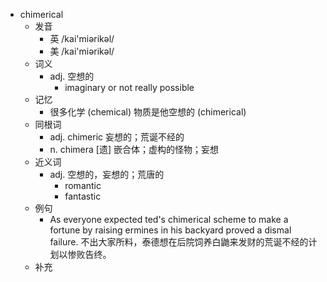 - chimerical
  - 发音
    - 英 /kai'miərikəl/
    - 美 /kai'miərikəl/
  - 词义
    - adj. 空想的
      - imaginary or not really possible
  - 记忆
    - 很多化学 (chemical) 物质是他空想的 (chimerical)
  - 同根词
    - adj. chimeric 妄想的；荒诞不经的
    - n. chimera [遗] 嵌合体；虚构的怪物；妄想
  - 近义词
    - adj. 空想的，妄想的；荒唐的
      - romantic
      - fantastic
  - 例句
    - As everyone expected ted's chimerical scheme to make a fortune by raising ermines in his backyard proved a dismal failure. 不出大家所料，泰德想在后院饲养白鼬来发财的荒诞不经的计划以惨败告终。
  - 补充